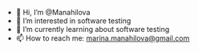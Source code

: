 - 👋 Hi, I’m @Manahilova
- 👀 I’m interested in software testing
- 🌱 I’m currently learning about software testing
- 📫 How to reach me: marina.manahilova@gmail.com

<!---
Manahilova/Manahilova is a ✨ special ✨ repository because its `README.md` (this file) appears on your GitHub profile.
You can click the Preview link to take a look at your changes.
--->
